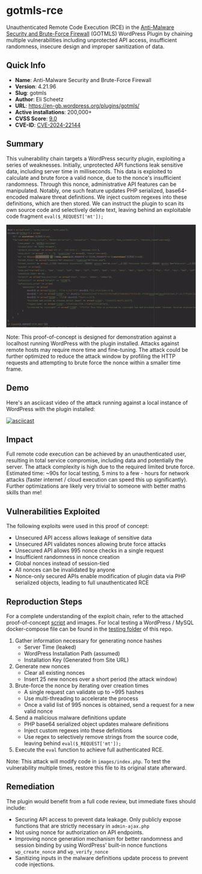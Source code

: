 # gotmls-rce

Unauthenticated Remote Code Execution (RCE) in the [Anti-Malware Security and Brute-Force Firewall](https://en-gb.wordpress.org/plugins/gotmls/) (GOTMLS) WordPress Plugin by chaining multiple vulnerabilities including unprotected API access, insufficient randomness, insecure design and improper sanitization of data.

## Quick Info

* **Name**: Anti-Malware Security and Brute-Force Firewall
* **Version**: 4.21.96
* **Slug**: gotmls
* **Author**: Eli Scheetz
* **URL**: https://en-gb.wordpress.org/plugins/gotmls/
* **Active installations**: 200,000+
* **CVSS Score**: [9.0](https://nvd.nist.gov/vuln-metrics/cvss/v3-calculator?vector=AV:N/AC:H/PR:N/UI:N/S:C/C:H/I:H/A:H&version=3.1)
* **CVE-ID**: [CVE-2024-22144](https://cve.mitre.org/cgi-bin/cvename.cgi?name=CVE-2024-22144) 

## Summary

This vulnerability chain targets a WordPress security plugin, exploiting a series of weaknesses. Initially, unprotected API functions leak sensitive data, including server time in milliseconds. This data is exploited to calculate and brute force a valid nonce, due to the nonce's insufficient randomness. Through this nonce, administrative API features can be manipulated. Notably, one such feature updates PHP serialized, base64-encoded malware threat definitions. We inject custom regexes into these definitions, which are then stored. We can instruct the plugin to scan its own source code and selectively delete text, leaving behind an exploitable code fragment `eval($_REQUEST['mt']);`

![malware-regex-replacement](./gotmls-malware-replace.gif)

Note: This proof-of-concept is designed for demonstration against a localhost running WordPress with the plugin installed. Attacks against remote hosts may require more time and fine-tuning. The attack could be further optimized to reduce the attack window by profiling the HTTP requests and attempting to brute force the nonce within a smaller time frame.

## Demo

Here's an asciicast video of the attack running against a local instance of WordPress with the plugin installed:

[![asciicast](https://asciinema.org/a/qEgmWqWTtRRMXSUH10Sv7oEGX.svg)](https://asciinema.org/a/qEgmWqWTtRRMXSUH10Sv7oEGX)

## Impact

Full remote code execution can be achieved by an unauthenticated user, resulting in total service compromise, including data and potentially the server. The attack complexity is high due to the required limited brute force. Estimated time: ~90s for local testing, 5 mins to a few - hours for network attacks (faster internet / cloud execution can speed this up significantly). Further optimizations are likely very trivial to someone with better maths skills than me!

## Vulnerabilities Exploited

The following exploits were used in this proof of concept: 

- Unsecured API access allows leakage of sensitive data
- Unsecured API validates nonces allowing brute force attacks
- Unsecured API allows 995 nonce checks in a single request
- Insufficient randomness in nonce creation
- Global nonces instead of session-tied
- All nonces can be invalidated by anyone
- Nonce-only secured APIs enable modification of plugin data via PHP serialized objects, leading to full unauthenticated RCE

## Reproduction Steps

For a complete understanding of the exploit chain, refer to the attached proof-of-concept [script](https://github.com/stealthcopter/gotmls-rce/blob/main/gotmls.py) and images. For local testing a WordPress / MySQL docker-compose file can be found in the [testing folder](https://github.com/stealthcopter/gotmls-rce/blob/main/testing) of this repo.

1. Gather information necessary for generating nonce hashes
   * Server Time (leaked)
   * WordPress Installation Path (assumed)
   * Installation Key (Generated from Site URL)
2. Generate new nonces 
   * Clear all existing nonces 
   * Insert 25 new nonces over a short period (the attack window)
3. Brute-force the nonce by iterating over creation times
   * A single request can validate up to ~995 hashes
   * Use multi-threading to accelerate the process
   * Once a valid list of 995 nonces is obtained, send a request for a new valid nonce
4. Send a malicious malware definitions update
   * PHP base64 serialized object updates malware definitions
   * Inject custom regexes into these definitions
   * Use regex to selectively remove strings from the source code, leaving behind `eval($_REQUEST['mt']);`
5. Execute the `eval` function to achieve full authenticated RCE.

Note: This attack will modify code in `images/index.php`. To test the vulnerability multiple times, restore this file to its original state afterward.

## Remediation

The plugin would benefit from a full code review, but immediate fixes should include:

- Securing API access to prevent data leakage. Only publicly expose functions that are strictly necessary in `admin-ajax.php`
- Not using nonce for authorization on API endpoints.
- Improving nonce generation mechanism for better randomness and session binding by using WordPress' built-in nonce functions `wp_create_nonce` and `wp_verify_nonce`
- Sanitizing inputs in the malware definitions update process to prevent code injections.